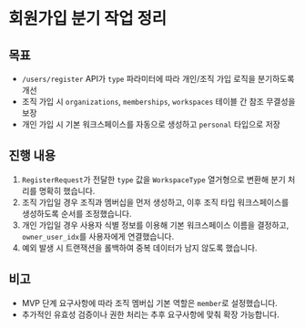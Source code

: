 # 회원가입 분기 작업 정리

## 목표
- `/users/register` API가 `type` 파라미터에 따라 개인/조직 가입 로직을 분기하도록 개선
- 조직 가입 시 `organizations`, `memberships`, `workspaces` 테이블 간 참조 무결성을 보장
- 개인 가입 시 기본 워크스페이스를 자동으로 생성하고 `personal` 타입으로 저장

## 진행 내용
1. `RegisterRequest`가 전달한 `type` 값을 `WorkspaceType` 열거형으로 변환해 분기 처리를 명확히 했습니다.
2. 조직 가입일 경우 조직과 멤버십을 먼저 생성하고, 이후 조직 타입 워크스페이스를 생성하도록 순서를 조정했습니다.
3. 개인 가입일 경우 사용자 식별 정보를 이용해 기본 워크스페이스 이름을 결정하고, `owner_user_idx`를 사용자에게 연결했습니다.
4. 예외 발생 시 트랜잭션을 롤백하여 중복 데이터가 남지 않도록 했습니다.

## 비고
- MVP 단계 요구사항에 따라 조직 멤버십 기본 역할은 `member`로 설정했습니다.
- 추가적인 유효성 검증이나 권한 처리는 추후 요구사항에 맞춰 확장 가능합니다.
